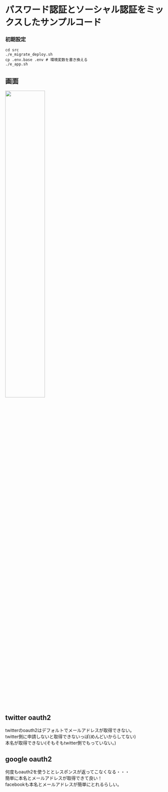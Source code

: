 # パスワード認証とソーシャル認証をミックスしたサンプルコード

### 初期設定
```
cd src
./e_migrate_deploy.sh
cp .env.base .env # 環境変数を書き換える
./e_app.sh
```
## 画面
<img src="https://user-images.githubusercontent.com/72111956/195317498-cddcc7f7-6846-4e7c-ae70-8ebe017086e3.png" width="50%" />

## twitter oauth2 
twitterのoauth2はデフォルトでメールアドレスが取得できない。  
twitter側に申請しないと取得できないっぽ(めんどいからしてない)  
本名が取得できない(そもそもtwitter側でもっていない。)  

## google oauth2
何度もoauth2を使うととレスポンスが返ってこなくなる・・・  
簡単に本名とメールアドレスが取得できて良い！  
facebookも本名とメールアドレスが簡単にとれるらしい。
